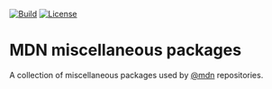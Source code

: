 [![Build](https://travis-ci.com/mdn/packages.svg?branch=master)](https://travis-ci.com/mdn/packages)
[![License](https://img.shields.io/github/license/mdn/packages.svg)](https://github.com/mdn/packages/blob/master/LICENSE)

MDN miscellaneous packages
==========================

A collection of miscellaneous packages used by [@mdn](https://github.com/mdn) repositories.
